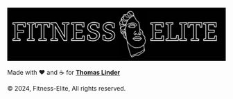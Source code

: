 <p align="center">
  <img src="./public/images/logo.webp" />
</p>

Made with :heart: and :coffee: for [**Thomas Linder**](https://www.instagram.com/fitness_elite.eu)

&copy; 2024, Fitness-Elite, All rights reserved.
